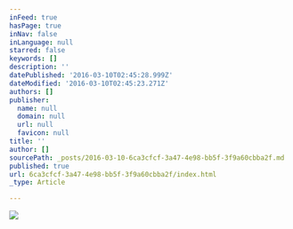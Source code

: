 ```yaml
---
inFeed: true
hasPage: true
inNav: false
inLanguage: null
starred: false
keywords: []
description: ''
datePublished: '2016-03-10T02:45:28.999Z'
dateModified: '2016-03-10T02:45:23.271Z'
authors: []
publisher:
  name: null
  domain: null
  url: null
  favicon: null
title: ''
author: []
sourcePath: _posts/2016-03-10-6ca3cfcf-3a47-4e98-bb5f-3f9a60cbba2f.md
published: true
url: 6ca3cfcf-3a47-4e98-bb5f-3f9a60cbba2f/index.html
_type: Article

---
```

![](https://the-grid-user-content.s3-us-west-2.amazonaws.com/83bad675-6181-4fff-9f49-558ea16ddf5d.jpg)
